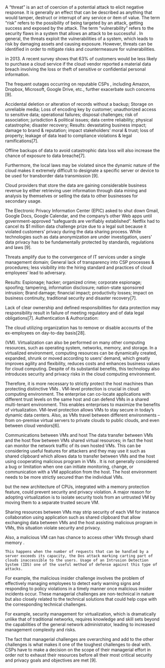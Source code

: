 <!-- My group has changed according to the teacher's comments. -->
<!-- My group combined both composing and citing reference materials. -->

<!-- Thanks for listening -->
<!-- My name is Vu Van Nghia -->

<!--! Title: A Survey of Security and Privacy in Cloud Computing: Challenges, Solutions and Future Directions -->

<!-- Abstract -->
<!-- This survey paper gives an overview of cloud computing infrastructure, how cloud computing works, as well as how major companies around the world implement cloud computing transformation.  -->

<!-- I. Introduction -->
<!-- In recent years, cloud computing has emerged as a dominant paradigm in the realm of IT infrastructure, driven by a confluence of market forces and technological advancements.  -->

<!-- In the previous part, my group presented Abstract and Introduction -->
<!-- Today, I will continue to present part II. Security and Privacy challenges -->



<!-- ! -->
<!--! II. Security and Privacy challenges -->
<!-- In this section, we investigate the specific security and privacy challenges in cloud computing which pose lots of threats, risks and require the development of advanced security technologies. -->



A “threat” is an act of coercion of a potential attack to elicit negative response. It is generally an effect that can be described as anything that would tamper, destruct or interrupt of any service or item of value. The term “risk” refers to the possibility of being targeted by an attack, getting success and exposed by the attack. The term “vulnerability” refers to the security flaws in a system that allows an attack to be successful . In general, the threats exploit the vulnerabilities of a system, which leads to risk by damaging assets and causing exposure. However, threats can be identified in order to mitigate risks and countermeasure for vulnerabilities.
<!--! A. Loss of control -->
  <!--! 1) Data Loss and Data Theft -->
<!-- Data loss and data breaches were recognized as the top threats in cloud computing environments  -->
in 2013. A recent survey shows that 63% of customers would be less likely to purchase a cloud service if the cloud vendor reported a material data breach involving the loss or theft of sensitive or confidential personal information.


<!-- Whether a C can securely maintain customers’ data has become the major concern of cloud users.  -->

The frequent outages occurring on reputable CSPs , including Amazon, Dropbox, Microsoft, Google Drive, etc., further exacerbate such concerns [9].
<!-- Data Loss: Due to the number of interactions between known/unknown risks & challenges in the architectural or operational characteristics of Cloud Computing. -->

 Accidental deletion or alteration of records without a backup; Storage on unreliable media; Loss of encoding key by customer; unauthorized access to sensitive data; operational failures; disposal challenges; risk of association; jurisdiction & political issues; data centre reliability; physical catastrophe; disaster recovery; Results: devastating business impact; damage to brand & reputation; impact stakeholders’ moral & trust; loss of property; leakage of data lead to compliance violations & legal ramifications[7].
<!-- Data theft: In a multitenant infrastructure, if cloud service database has error in design, a flaw in one client’s application will allow an attacker to access not only to that application data but every others’ data as well. -->
 Offline backups of data to avoid catastrophic data loss will also increase the chance of exposure to data breache[7].
  <!--! 2) Data storage and tranmission through regional norms -->
<!-- Due to the distributed infrastructure of the cloud, cloud users’ data may be stored on data centers geographically located in multiple legal jurisdictions, leading to cloud users’ concerns about the legal reach of local regulations on data stored out of region. -->


 Furthermore, the local laws may be violated since the dynamic nature of the cloud makes it extremely difficult to designate a specific server or device to be used for transborder data transmission [9].
  <!--! 3) Cheap Data Leakage and Analysis -->
<!-- The rapid development of cloud computing has facilitated the generation of big data, leading to cheap data collections and analysis. For example, many popular online social media sites, such as Facebook, Twitter and LinkedIn, are utilizing the cloud computing technology to store and process their customers’ data. -->


 Cloud providers that store the data are gaining considerable business revenue by either retrieving user information through data mining and analysis by themselves or selling the data to other businesses for secondary usage.
 
 
  <!-- One example is that Google is using its cloud infrastructure to collect and analyze users’ data for its advertisingnetwork. -->



<!-- Such data usage has raised extensive privacy concerns since the sensitive information of cloud users may be easily accessed and analyzed by unauthorized parties. -->



 The Electronic Privacy Information Center (EPIC) asked to shut down Gmail, Google Docs, Google Calendar, and the company’s other Web apps until government-approved
“safeguards are verifiably established”. Netflix had to cancel its $1 million data challenge prize due to a legal suit because it violated customers’ privacy during the data sharing process. While technologies such as data anonymization are under investigation, users’ data privacy has to be fundamentally protected by standards, regulations and laws [9].







<!--! B. Shortage of Transparency -->
   <!--! 1) Malicious Insiders/Unauthorized Internal Access -->
Threats amplify due to the convergence of IT services under a single management domain; General lack of transparency into CSP processes & procedures; less visibility into the hiring standard and practices of cloud employees’ lead to adversary. 








<!-- A malicious insider, such as a system administrator, in an improperly designed cloud scenario can have access to potentially sensitive information.  -->






Results: Espionage; hacker; organized crime; corporate espionage; spoofing; tampering, information disclosure; nation-state sponsored intrusion; Brand damage; financial impact; productivity losses; impact on business continuity, traditional security and disaster recovery[7].
   <!--! 2) Ambiguous ownership & responsibility -->
Lack of clear ownership and defined responsibilities for data protection may responsibility result in failure of meeting regulatory and of data legal obligations[7].
Authentication & Authorization: 





<!-- Cloud building organizations has to authenticate each and every person who is using the cloud from the cloud utilizing organization. They will provide authorizations to the users based on the service usage and payment. The cloud building organization has to prevent unauthorized users by checking authorization. -->


 The cloud utilizing organization has to remove or disable accounts of the ex-employees on day-to-day basis[28].








<!--! C.Virtual Machine Related Challenges -->


<!-- Virtualization refers to the logical abstraction of computing resources from physical constraints. One representative example of virtualization technology is the virtual machine -->
 (VM). Virtualization can also be performed on many other computing resources, such as operating system, networks, memory, and storage. In a virtualized environment, computing resources can be dynamically created, expanded, shrunk or moved according to users’ demand, which greatly improves agility and flexibility, reduces costs and enhances business values for cloud computing. 
   Despite of its substantial benefits, this technology also introduces security and privacy risks in the cloud computing environment.








<!--! 1- Security threats sourced from host  -->
  <!-- Monitoring VMs from host The control point in virtual environment is the host machine there are implications that allow the host to monitor and communicate with VM applications up running. -->
  
  
   Therefore, it is more necessary to strictly protect the host machines than protecting distinctive VMs . VM-level protection is crucial in cloud computing environment. The enterprise can co-locate applications with different trust levels on the same host and can defend VMs in a shared multi-tenant environment. This enables enterprises to maximize the benefits of virtualization. VM-level protection allows VMs to stay secure in today’s dynamic data centers. Also, as VMs travel between different environments – from on-premise virtual servers to private clouds to public clouds, and even between cloud vendors[6]. 
 
  Communications between VMs and host The data transfer between VMs and the host flow between VMs shared virtual resources; in fact the host can monitor the network traffic of its own hosted VMs. This can be considering useful features for attackers and they may use it such as shared clipboard which allows data to transfer between VMs and the host using cooperating malicious program in VMs . It is not generally considered a bug or limitation when one can initiate monitoring, change, or communication with a VM application from the host. The host environment needs to be more strictly secured than the individual VMs. 
  
  
  
  <!-- The host can influence the VMs in the following ways[6]:  -->
<!-- • The host can Start, shutdown, pause, and restart VMs. -->
<!-- • Monitoring and configuration of resources which are available to the VMs, these include: CPU, memory, disk, and network usage of VMs.  -->
<!-- • Adjust the number of CPUs, the amount of memory, the amount and number of virtual disks, and a number of virtual network interfaces which are available to a VM. -->
<!-- • Monitoring the applications which are running inside the VM. -->
<!-- • View, copy, and possibly modify, data stored on the VM's virtual disks. Unfortunately, the system admin or any authorized user who has privileged control over the backend can misuse these procedures.  -->
 
 
 
 <!--! 2- Security threats sourced from other VM  -->



  <!-- Monitoring VMs from other VM Monitoring VMs could violate security and privacy, -->
  
   but the new architecture of CPUs, integrated with a memory protection feature, could prevent security and privacy violation. A major reason for adopting virtualization is to isolate security tools from an untrusted VM by moving them to a separate trusted secure VM.
 
 
 
 
  <!-- Communication between VMs: One of the most critical threads that threaten exchanging information between virtual machines is how it's deployed.  -->
  
  
  
  Sharing resources between VMs may strip security of each VM for instance collaboration using application such as shared clipboard that allow exchanging data between VMs and the host assisting malicious program in VMs, this situation violate security and privacy.
  
  
   Also, a malicious VM can has chance to access other VMs through shard memory .




   <!-- Denial of Service (DoS): A DoS attack is a trying to denial services that provide to authorize users.    For example when trying to access site we see that due to overloading of the server with the requests to access the site, we are unable to access the site and observe an error. -->
   
   
    This happens when the number of requests that can be handled by a server exceeds its capacity, the Dos attack marking carting part of clouds inaccessible to the users. Usage of an Intrusion Detection System (IDS) one of the useful method of defense against this type of attacks.

<!--! D. Managerial Issues -->
<!-- Most cloud-specific security and privacy challenges have their own managerial aspect. -->



 For example, the malicious insider challenge involves the problem of effectively managing employees to detect early warning signs and responding to policy violations in a timely manner once malicious insider incidents occur. These managerial challenges are non-technical in nature but also closely related to the technical solutions that could help cope with the corresponding technical challenges. 



<!-- Implementing a technical solution and not managing it properly are bound to introduce vulnerabilities. -->

 For example, security management for virtualization, which is dramatically unlike that of traditional networks, requires knowledge and skill sets beyond the capabilities of the general network administrator, leading to increased management complexity and risks. 
 
 
 
 
 <!-- Inappropriate VM management policies may cause the number of VMs to continuously grow while most of them are in the middle or sleep mode leading  to the host machine’s resource exhaustion. -->
The fact that managerial challenges are overarching and add to the other challenges is what makes it one of the toughest challenges to deal with. CSPs have to make a decision on the scope of their managerial effort in order not to exhaust their resources before all their most critical security and privacy goals and objectives are met [9].
